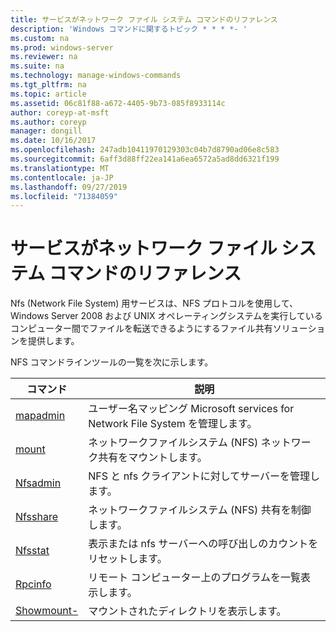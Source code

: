 ```yaml
---
title: サービスがネットワーク ファイル システム コマンドのリファレンス
description: 'Windows コマンドに関するトピック * * * *- '
ms.custom: na
ms.prod: windows-server
ms.reviewer: na
ms.suite: na
ms.technology: manage-windows-commands
ms.tgt_pltfrm: na
ms.topic: article
ms.assetid: 06c81f88-a672-4405-9b73-085f8933114c
author: coreyp-at-msft
ms.author: coreyp
manager: dongill
ms.date: 10/16/2017
ms.openlocfilehash: 247adb10411970129303c04b7d8790ad06e8c583
ms.sourcegitcommit: 6aff3d88ff22ea141a6ea6572a5ad8dd6321f199
ms.translationtype: MT
ms.contentlocale: ja-JP
ms.lasthandoff: 09/27/2019
ms.locfileid: "71384059"
---
```

# <a name="services-for-network-file-system-command-reference"></a>サービスがネットワーク ファイル システム コマンドのリファレンス



Nfs (Network File System) 用サービスは、NFS プロトコルを使用して、Windows Server 2008 および UNIX オペレーティングシステムを実行しているコンピューター間でファイルを転送できるようにするファイル共有ソリューションを提供します。

NFS コマンドラインツールの一覧を次に示します。

|コマンド|説明|
|-------|-----------|
|[mapadmin](mapadmin.md)|ユーザー名マッピング Microsoft services for Network File System を管理します。|
|[mount](mount.md)|ネットワークファイルシステム (NFS) ネットワーク共有をマウントします。|
|[Nfsadmin](nfsadmin.md)|NFS と nfs クライアントに対してサーバーを管理します。|
|[Nfsshare](nfsshare.md)|ネットワークファイルシステム (NFS) 共有を制御します。|
|[Nfsstat](nfsstat.md)|表示または nfs サーバーへの呼び出しのカウントをリセットします。|
|[Rpcinfo](rpcinfo.md)|リモート コンピューター上のプログラムを一覧表示します。|
|[Showmount-](showmount.md)|マウントされたディレクトリを表示します。|
